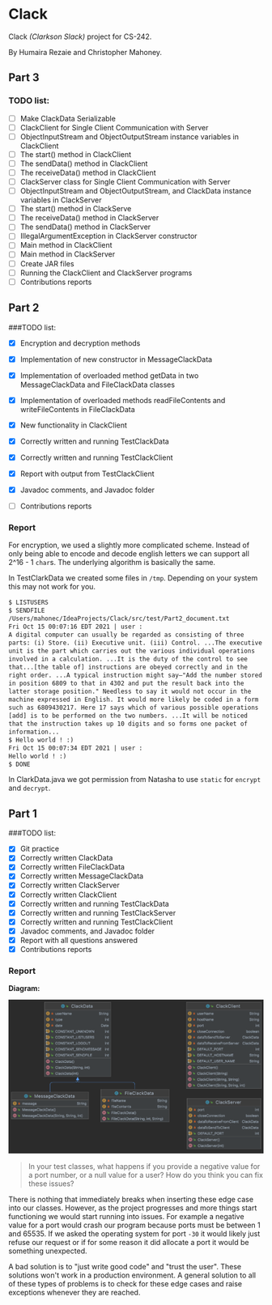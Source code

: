 # Clack
Clack _(Clarkson Slack)_ project for CS-242.

By Humaira Rezaie and Christopher Mahoney.

## Part 3
### TODO list:
- [ ] Make ClackData Serializable
- [ ] ClackClient for Single Client Communication with Server
- [ ] ObjectInputStream and ObjectOutputStream instance variables in ClackClient
- [ ] The start() method in ClackClient
- [ ] The sendData() method in ClackClient
- [ ] The receiveData() method in ClackClient
- [ ] ClackServer class for Single Client Communication with Server
- [ ] ObjectInputStream and ObjectOutputStream, and ClackData instance variables in
  ClackServer
- [ ] The start() method in ClackServe
- [ ] The receiveData() method in ClackServer
- [ ] The sendData() method in ClackServer
- [ ] IllegalArgumentException in ClackServer constructor
- [ ] Main method in ClackClient
- [ ] Main method in ClackServer
- [ ] Create JAR files
- [ ] Running the ClackClient and ClackServer programs
- [ ] Contributions reports

## Part 2
###TODO list:
- [x] Encryption and decryption methods
- [x] Implementation of new constructor in MessageClackData
- [x] Implementation of overloaded method getData in two MessageClackData and FileClackData classes
- [x] Implementation of overloaded methods readFileContents and writeFileContents in FileClackData
- [x] New functionality in ClackClient
- [x] Correctly written and running TestClackData
- [x] Correctly written and running TestClackClient
- [x] Report with output from TestClackClient
- [x] Javadoc comments, and Javadoc folder
- [ ] Contributions reports


### Report
For encryption, we used a slightly more complicated scheme. Instead of only being able to encode and decode english 
letters we can support all 2^16 - 1 `char`s. The underlying algorithm is basically the same.

In TestClarkData we created some files in `/tmp`. Depending on your system this may not work for you.

```
$ LISTUSERS
$ SENDFILE /Users/mahonec/IdeaProjects/Clack/src/test/Part2_document.txt
Fri Oct 15 00:07:16 EDT 2021 | user :
A digital computer can usually be regarded as consisting of three parts: (i) Store. (ii) Executive unit. (iii) Control. ...The executive unit is the part which carries out the various individual operations involved in a calculation. ...It is the duty of the control to see that...[the table of] instructions are obeyed correctly and in the right order. ...A typical instruction might say—"Add the number stored in position 6809 to that in 4302 and put the result back into the latter storage position." Needless to say it would not occur in the machine expressed in English. It would more likely be coded in a form such as 6809430217. Here 17 says which of various possible operations [add] is to be performed on the two numbers. ...It will be noticed that the instruction takes up 10 digits and so forms one packet of information...
$ Hello world ! :)
Fri Oct 15 00:07:34 EDT 2021 | user :
Hello world ! :)
$ DONE
```

In ClarkData.java we got permission from Natasha to use `static` for `encrypt` and `decrypt`.

## Part 1
###TODO list:
- [x] Git practice
- [x] Correctly written ClackData
- [x] Correctly written FileClackData
- [x] Correctly written MessageClackData
- [x] Correctly written ClackServer 
- [x] Correctly written ClackClient
- [x] Correctly written and running TestClackData
- [x] Correctly written and running TestClackServer
- [x] Correctly written and running TestClackClient
- [x] Javadoc comments, and Javadoc folder
- [x] Report with all questions answered
- [x] Contributions reports
  
### Report

**Diagram:**

![](screenshot.png)

> In your test classes, what happens if you provide a negative value for a port
number, or a null value for a user? How do you think you can fix these issues?

There is nothing that immediately breaks when inserting these edge case into our classes. 
However, as the project progresses and more things start functioning we would start running into issues.
For example a negative value for a port would crash our program because ports must be between 1 and 65535.
If we asked the operating system for port `-30` it would likely just refuse our request or if 
for some reason it did allocate a port it would be something unexpected.

A bad solution is to "just write good code" and "trust the user". These solutions won't work in a production 
environment. A general solution to all of these types of problems is to check for these edge cases and raise exceptions
whenever they are reached.